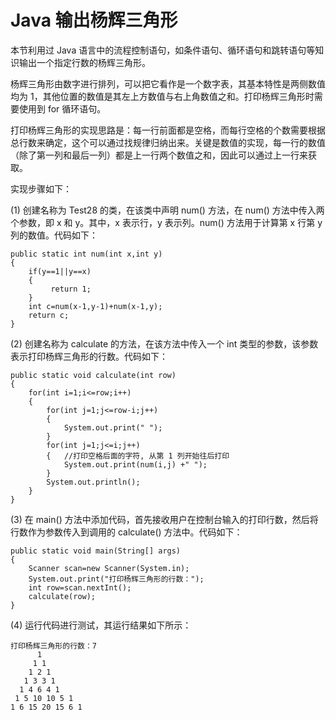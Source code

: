 # Java 输出杨辉三角形

本节利用过 Java 语言中的流程控制语句，如条件语句、循环语句和跳转语句等知识输出一个指定行数的杨辉三角形。

杨辉三角形由数字进行排列，可以把它看作是一个数字表，其基本特性是两侧数值均为 1，其他位置的数值是其左上方数值与右上角数值之和。打印杨辉三角形时需要使用到 for 循环语句。

打印杨辉三角形的实现思路是：每一行前面都是空格，而每行空格的个数需要根据总行数来确定，这个可以通过找规律归纳出来。关键是数值的实现，每一行的数值（除了第一列和最后一列）都是上一行两个数值之和，因此可以通过上一行来获取。

实现步骤如下：

(1) 创建名称为 Test28 的类，在该类中声明 num() 方法，在 num() 方法中传入两个参数，即 x 和 y。其中，x 表示行，y 表示列。num() 方法用于计算第 x 行第 y 列的数值。代码如下：

```
public static int num(int x,int y)
{
    if(y==1||y==x)
    {
         return 1;
    }
    int c=num(x-1,y-1)+num(x-1,y);
    return c;
}
```

(2) 创建名称为 calculate 的方法，在该方法中传入一个 int 类型的参数，该参数表示打印杨辉三角形的行数。代码如下：

```
public static void calculate(int row)
{
    for(int i=1;i<=row;i++)
    {
        for(int j=1;j<=row-i;j++)
        {
            System.out.print(" ");
        }
        for(int j=1;j<=i;j++)
        {   //打印空格后面的字符, 从第 1 列开始往后打印
            System.out.print(num(i,j) +" ");
        }
        System.out.println();
    }
}
```

(3) 在 main() 方法中添加代码，首先接收用户在控制台输入的打印行数，然后将行数作为参数传入到调用的 calculate() 方法中。代码如下：

```
public static void main(String[] args)
{
    Scanner scan=new Scanner(System.in);
    System.out.print("打印杨辉三角形的行数：");
    int row=scan.nextInt();
    calculate(row);
}
```

(4) 运行代码进行测试，其运行结果如下所示：

```
打印杨辉三角形的行数：7
      1
     1 1
    1 2 1
   1 3 3 1
  1 4 6 4 1
 1 5 10 10 5 1
1 6 15 20 15 6 1 
```